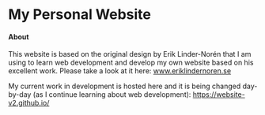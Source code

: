 # My Personal Website

#### About
This website is based on the original design by Erik Linder-Norén that I am using to learn web development and develop my own website based on his excellent work. Please take a look at it here: www.eriklindernoren.se 

My current work in development is hosted here and it is being changed day-by-day (as I continue learning about web development): https://website-v2.github.io/


